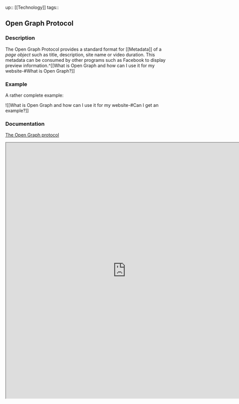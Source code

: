 up:: [[Technology]]
tags:: 


## Open Graph Protocol

### Description

The Open Graph Protocol provides a standard format for [[Metadata]] of a _page object_  such as title, description, site name or video duration. This metadata can be consumed by other programs such as Facebook to display preview information.^[[What is Open Graph and how can I use it for my website-#What is Open Graph?]]

### Example

A rather complete example:

![[What is Open Graph and how can I use it for my website-#Can I get an example?]]

### Documentation

[The Open Graph protocol](https://ogp.me/)

<iframe width=750 height=800 src="https://ogp.me/"></iframe>
